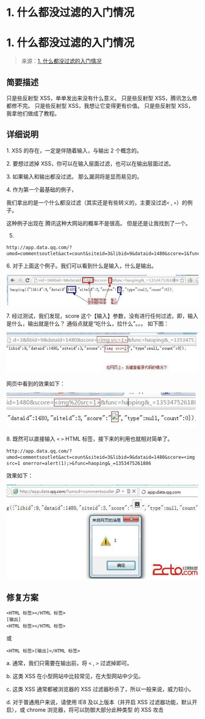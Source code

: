 # 1\. 什么都没过滤的入门情况

# 1\. 什么都没过滤的入门情况

> 来源：[1\. 什么都没过滤的入门情况](http://www.wooyun.org/bugs/wooyun-2010-015957)

## 简要描述

只是些反射型 XSS，单单发出来没有什么意义。 只是些反射型 XSS，腾讯怎么修都修不完。 只是些反射型 XSS，我想让它变得更有价值。 只是些反射型 XSS，我拿他们做成了教程。

## 详细说明

1\. XSS 的存在，一定是伴随着输入，与输出 2 个概念的。

2\. 要想过滤掉 XSS，你可以在输入层面过滤，也可以在输出层面过滤。

3\. 如果输入和输出都没过滤。 那么漏洞将是显而易见的。

4\. 作为第一个最基础的例子，

我们拿出的是一个什么都没过滤（其实还是有些转义的，主要没过滤`<` , `>`）的例子。

这种例子出现在 腾讯这种大网站的概率不是很高。 但是还是让我找到了一个。

5.

```
http://app.data.qq.com/?umod=commentsoutlet&act=count&siteid=3&libid=9&dataid=1480&score=1&func=haoping&_=1353475261886 
```

6\. 对于上面这个例子。我们可以看到什么是输入，什么是输出。

![image](img/Image_001.jpg)

7\. 经过测试，我们发现，score 这个【输入】参数，没有进行任何过滤，即，输入是什么，输出就是什么？ 通俗点就是“吃什么，拉什么”。。。 如下图：

![image](img/Image_002.jpg)

网页中看到的效果如下：

![image](img/Image_003.jpg)

8\. 既然可以直接输入 `<` `>` HTML 标签，接下来的利用也就相对简单了。

```
http://app.data.qq.com/?umod=commentsoutlet&act=count&siteid=3&libid=9&dataid=1480&score=<img src=1 onerror=alert(1);>&func=haoping&_=1353475261886 
```

效果如下：

![image](img/Image_004.jpg)

## 修复方案

```
<HTML 标签></HTML 标签>
[输出]
<HTML 标签></HTML 标签> 
```

或

```
<HTML 标签>[输出]</HTML 标签> 
```

a. 通常，我们只需要在输出前，将 `<` , `>` 过滤掉即可。

b. 这类 XSS 在小型网站中比较常见，在大型网站中少见。

c. 这类 XSS 通常都被浏览器的 XSS 过滤器秒杀了，所以一般来说，威力较小。

d. 对于普通用户来说，请使用 IE8 及以上版本（并开启 XSS 过滤器功能，默认开启），或 chrome 浏览器，将可以防御大部分此种类型 的 XSS 攻击
